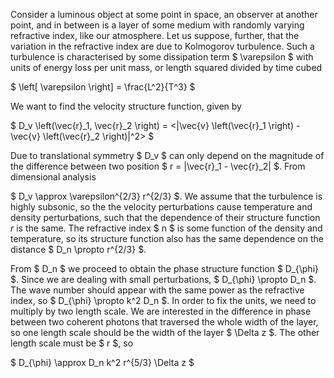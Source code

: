 Consider a luminous object at some point in space, an observer at another point, and in between is a layer of some medium with randomly varying refractive index, like our atmosphere. Let us suppose, further, that the variation in the refractive index are due to Kolmogorov turbulence. Such a turbulence is characterised by some dissipation term $ \varepsilon $ with units of energy loss per unit mass, or length squared divided by time cubed 

$ \left[ \varepsilon \right] = \frac{L^2}{T^3} $

We want to find the velocity structure function, given by

$ D_v \left(\vec{r}_1, \vec{r}_2 \right) = <|\vec{v} \left(\vec{r}_1 \right) -\vec{v} \left(\vec{r}_2 \right)|^2> $

Due to translational symmetry $ D_v $ can only depend on the magnitude of the difference between two position $ r = |\vec{r}_1 - \vec{r}_2| $. From dimensional analysis

$ D_v \approx \varepsilon^{2/3} r^{2/3} $. We assume that the turbulence is highly subsonic, so the the velocity perturbations cause temperature and density perturbations, such that the dependence of their structure function $r$ is the same. The refractive index $ n $ is some function of the density and temperature, so its structure function also has the same dependence on the distance $ D_n \propto r^{2/3} $.

From $ D_n $ we proceed to obtain the phase structure function $ D_{\phi} $. Since we are dealing with small perturbations, $ D_{\phi} \propto D_n $. The wave number should appear with the same power as the refractive index, so $ D_{\phi} \propto k^2 D_n $. In order to fix the units, we need to multiply by two length scale. We are interested in the difference in phase between two coherent photons that traversed the whole width of the layer, so one length scale should be the width of the layer $ \Delta z $. The other length scale must be $ r $, so

$ D_{\phi} \approx D_n k^2 r^{5/3} \Delta z $